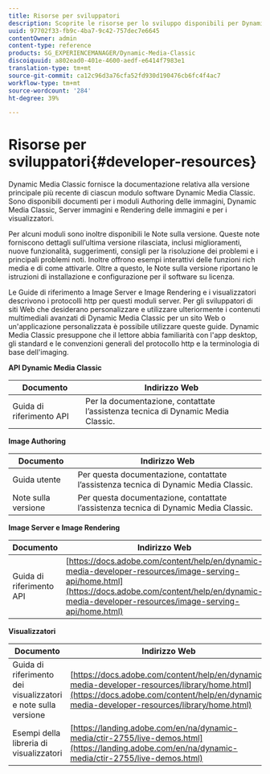 ```yaml
---
title: Risorse per sviluppatori
description: Scoprite le risorse per lo sviluppo disponibili per Dynamic Media.
uuid: 97702f33-fb9c-4ba7-9c42-757dec7e6645
contentOwner: admin
content-type: reference
products: SG_EXPERIENCEMANAGER/Dynamic-Media-Classic
discoiquuid: a802ead0-401e-4600-aedf-e6414f7983e1
translation-type: tm+mt
source-git-commit: ca12c96d3a76cfa52fd930d190476cb6fc4f4ac7
workflow-type: tm+mt
source-wordcount: '284'
ht-degree: 39%

---
```



# Risorse per sviluppatori{#developer-resources}

Dynamic Media Classic fornisce la documentazione relativa alla versione principale più recente di ciascun modulo software Dynamic Media Classic. Sono disponibili documenti per i moduli Authoring delle immagini, Dynamic Media Classic, Server immagini e Rendering delle immagini e per i visualizzatori.

Per alcuni moduli sono inoltre disponibili le Note sulla versione. Queste note forniscono dettagli sull’ultima versione rilasciata, inclusi miglioramenti, nuove funzionalità, suggerimenti, consigli per la risoluzione dei problemi e i principali problemi noti. Inoltre offrono esempi interattivi delle funzioni rich media e di come attivarle. Oltre a questo, le Note sulla versione riportano le istruzioni di installazione e configurazione per il software su licenza.

Le Guide di riferimento a Image Server e Image Rendering e i visualizzatori descrivono i protocolli http per questi moduli server. Per gli sviluppatori di siti Web che desiderano personalizzare e utilizzare ulteriormente i contenuti multimediali avanzati di Dynamic Media Classic per un sito Web o un&#39;applicazione personalizzata è possibile utilizzare queste guide. Dynamic Media Classic presuppone che il lettore abbia familiarità con l&#39;app desktop, gli standard e le convenzioni generali del protocollo http e la terminologia di base dell&#39;imaging.


**API Dynamic Media Classic**

| Documento | Indirizzo Web |
|--- |--- |
| Guida di riferimento API | Per la documentazione, contattate l’assistenza tecnica di Dynamic Media Classic. |

**Image Authoring**

| Documento | Indirizzo Web |
|--- |--- |
| Guida utente | Per questa documentazione, contattate l’assistenza tecnica di Dynamic Media Classic. |
| Note sulla versione | Per questa documentazione, contattate l’assistenza tecnica di Dynamic Media Classic. |

**Image Server e Image Rendering**

| Documento | Indirizzo Web |
|--- |--- |
| Guida di riferimento API | [https://docs.adobe.com/content/help/en/dynamic-media-developer-resources/image-serving-api/home.html](https://docs.adobe.com/content/help/en/dynamic-media-developer-resources/image-serving-api/home.html) |

**Visualizzatori**

| Documento | Indirizzo Web |
|--- |--- |
| Guida di riferimento dei visualizzatori e note sulla versione | [https://docs.adobe.com/content/help/en/dynamic-media-developer-resources/library/home.html](https://docs.adobe.com/content/help/en/dynamic-media-developer-resources/library/home.html) |
| Esempi della libreria di visualizzatori | [https://landing.adobe.com/en/na/dynamic-media/ctir-2755/live-demos.html](https://landing.adobe.com/en/na/dynamic-media/ctir-2755/live-demos.html) |


<!-- 

**Web-to-Print**

|Document|Web address|
|--- |--- |
|Reference Guide|[https://www.adobe.com/go/learn_s7_webtoprint_en](https://www.adobe.com/go/learn_s7_webtoprint_en)| 

-->

